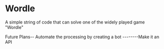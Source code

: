 # Wordle
A simple string of code that can solve one of the widely played game "Wordle"

Future Plans-- Automate the processing by creating a bot --------Make it an API
